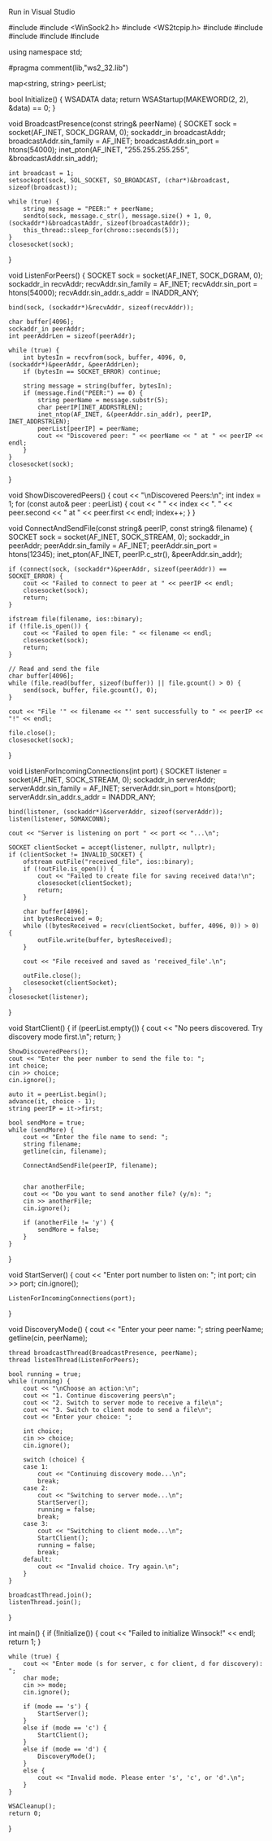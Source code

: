 Run in Visual Studio 


#include <iostream>
#include <WinSock2.h>
#include <WS2tcpip.h>
#include <thread>
#include <fstream>
#include <string>
#include <map>
#include <vector>

using namespace std;

#pragma comment(lib,"ws2_32.lib")

map<string, string> peerList; 

bool Initialize() {
    WSADATA data;
    return WSAStartup(MAKEWORD(2, 2), &data) == 0;
}

void BroadcastPresence(const string& peerName) {
    SOCKET sock = socket(AF_INET, SOCK_DGRAM, 0);
    sockaddr_in broadcastAddr;
    broadcastAddr.sin_family = AF_INET;
    broadcastAddr.sin_port = htons(54000);
    inet_pton(AF_INET, "255.255.255.255", &broadcastAddr.sin_addr);

    int broadcast = 1;
    setsockopt(sock, SOL_SOCKET, SO_BROADCAST, (char*)&broadcast, sizeof(broadcast));

    while (true) {
        string message = "PEER:" + peerName;
        sendto(sock, message.c_str(), message.size() + 1, 0, (sockaddr*)&broadcastAddr, sizeof(broadcastAddr));
        this_thread::sleep_for(chrono::seconds(5));
    }
    closesocket(sock);
}

void ListenForPeers() {
    SOCKET sock = socket(AF_INET, SOCK_DGRAM, 0);
    sockaddr_in recvAddr;
    recvAddr.sin_family = AF_INET;
    recvAddr.sin_port = htons(54000);
    recvAddr.sin_addr.s_addr = INADDR_ANY;

    bind(sock, (sockaddr*)&recvAddr, sizeof(recvAddr));

    char buffer[4096];
    sockaddr_in peerAddr;
    int peerAddrLen = sizeof(peerAddr);

    while (true) {
        int bytesIn = recvfrom(sock, buffer, 4096, 0, (sockaddr*)&peerAddr, &peerAddrLen);
        if (bytesIn == SOCKET_ERROR) continue;

        string message = string(buffer, bytesIn);
        if (message.find("PEER:") == 0) {
            string peerName = message.substr(5);
            char peerIP[INET_ADDRSTRLEN];
            inet_ntop(AF_INET, &(peerAddr.sin_addr), peerIP, INET_ADDRSTRLEN);
            peerList[peerIP] = peerName;
            cout << "Discovered peer: " << peerName << " at " << peerIP << endl;
        }
    }
    closesocket(sock);
}

void ShowDiscoveredPeers() {
    cout << "\nDiscovered Peers:\n";
    int index = 1;
    for (const auto& peer : peerList) {
        cout << "   " << index << ". " << peer.second << " at " << peer.first << endl;
        index++;
    }
}

void ConnectAndSendFile(const string& peerIP, const string& filename) {
    SOCKET sock = socket(AF_INET, SOCK_STREAM, 0);
    sockaddr_in peerAddr;
    peerAddr.sin_family = AF_INET;
    peerAddr.sin_port = htons(12345);
    inet_pton(AF_INET, peerIP.c_str(), &peerAddr.sin_addr);

    if (connect(sock, (sockaddr*)&peerAddr, sizeof(peerAddr)) == SOCKET_ERROR) {
        cout << "Failed to connect to peer at " << peerIP << endl;
        closesocket(sock);
        return;
    }

    ifstream file(filename, ios::binary);  
    if (!file.is_open()) {
        cout << "Failed to open file: " << filename << endl;
        closesocket(sock);
        return;
    }

    // Read and send the file
    char buffer[4096];
    while (file.read(buffer, sizeof(buffer)) || file.gcount() > 0) {
        send(sock, buffer, file.gcount(), 0);  
    }

    cout << "File '" << filename << "' sent successfully to " << peerIP << "!" << endl;

    file.close();
    closesocket(sock);
}

void ListenForIncomingConnections(int port) {
    SOCKET listener = socket(AF_INET, SOCK_STREAM, 0);
    sockaddr_in serverAddr;
    serverAddr.sin_family = AF_INET;
    serverAddr.sin_port = htons(port);
    serverAddr.sin_addr.s_addr = INADDR_ANY;

    bind(listener, (sockaddr*)&serverAddr, sizeof(serverAddr));
    listen(listener, SOMAXCONN);

    cout << "Server is listening on port " << port << "...\n";

    SOCKET clientSocket = accept(listener, nullptr, nullptr);
    if (clientSocket != INVALID_SOCKET) {
        ofstream outFile("received_file", ios::binary);  
        if (!outFile.is_open()) {
            cout << "Failed to create file for saving received data!\n";
            closesocket(clientSocket);
            return;
        }

        char buffer[4096];
        int bytesReceived = 0;
        while ((bytesReceived = recv(clientSocket, buffer, 4096, 0)) > 0) {
            outFile.write(buffer, bytesReceived); 
        }

        cout << "File received and saved as 'received_file'.\n";

        outFile.close();
        closesocket(clientSocket);
    }
    closesocket(listener);
}

void StartClient() {
    if (peerList.empty()) {
        cout << "No peers discovered. Try discovery mode first.\n";
        return;
    }

    ShowDiscoveredPeers();
    cout << "Enter the peer number to send the file to: ";
    int choice;
    cin >> choice;
    cin.ignore(); 

    auto it = peerList.begin();
    advance(it, choice - 1);
    string peerIP = it->first;

    bool sendMore = true;
    while (sendMore) {
        cout << "Enter the file name to send: ";
        string filename;
        getline(cin, filename);

        ConnectAndSendFile(peerIP, filename);

       
        char anotherFile;
        cout << "Do you want to send another file? (y/n): ";
        cin >> anotherFile;
        cin.ignore();

        if (anotherFile != 'y') {
            sendMore = false;
        }
    }
}

void StartServer() {
    cout << "Enter port number to listen on: ";
    int port;
    cin >> port;
    cin.ignore();

    ListenForIncomingConnections(port);
}

void DiscoveryMode() {
    cout << "Enter your peer name: ";
    string peerName;
    getline(cin, peerName);

    
    thread broadcastThread(BroadcastPresence, peerName);
    thread listenThread(ListenForPeers);

    bool running = true;
    while (running) {
        cout << "\nChoose an action:\n";
        cout << "1. Continue discovering peers\n";
        cout << "2. Switch to server mode to receive a file\n";
        cout << "3. Switch to client mode to send a file\n";
        cout << "Enter your choice: ";

        int choice;
        cin >> choice;
        cin.ignore(); 

        switch (choice) {
        case 1:
            cout << "Continuing discovery mode...\n";
            break;
        case 2:
            cout << "Switching to server mode...\n";
            StartServer();
            running = false;
            break;
        case 3:
            cout << "Switching to client mode...\n";
            StartClient();
            running = false;
            break;
        default:
            cout << "Invalid choice. Try again.\n";
        }
    }

    broadcastThread.join();
    listenThread.join();
}

int main() {
    if (!Initialize()) {
        cout << "Failed to initialize Winsock!" << endl;
        return 1;
    }

    while (true) {
        cout << "Enter mode (s for server, c for client, d for discovery): ";
        char mode;
        cin >> mode;
        cin.ignore(); 

        if (mode == 's') {
            StartServer();
        }
        else if (mode == 'c') {
            StartClient();
        }
        else if (mode == 'd') {
            DiscoveryMode();
        }
        else {
            cout << "Invalid mode. Please enter 's', 'c', or 'd'.\n";
        }
    }

    WSACleanup();
    return 0;
}
